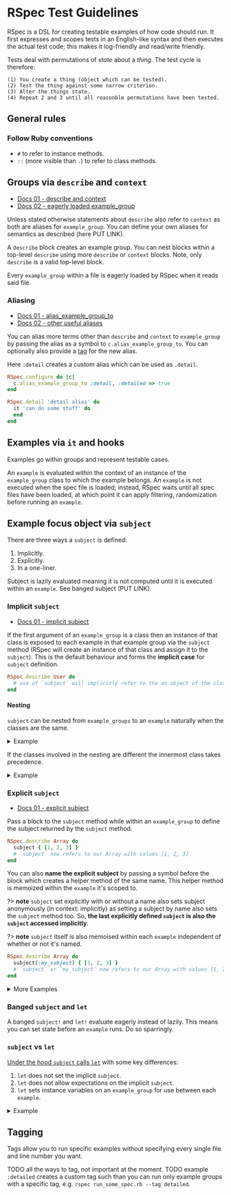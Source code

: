 # RSpec Test Guidelines

RSpec is a DSL for creating testable examples of how code should run. It first
expresses and scopes tests in an English-like syntax and then executes the
actual test code; this makes it log-friendly and read/write friendly.

Tests deal with permutations of _state_ about a _thing_. The test cycle is
therefore:

```
(1) You create a thing (object which can be tested).
(2) Test the thing against some narrow criterion.
(3) Alter the things state.
(4) Repeat 2 and 3 until all reasonble permutations have been tested.
```

## General rules

### Follow Ruby conventions

  - `#` to refer to instance methods.
  - `::` (more visible than `.`) to refer to class methods.

## Groups via `describe` and `context`

  - [Docs 01 - describe and
    context](https://relishapp.com/rspec/rspec-core/v/3-9/docs/example-groups/aliasing)
  - [Docs 02 - eagerly loaded
    example_group](https://rspec.info/documentation/3.9/rspec-core/)

Unless stated otherwise statements about `describe` also refer to `context` as
both are aliases for `example_group`. You can define your own aliases for
semantics as described (here PUT LINK).

A `describe` block creates an example group. You can nest blocks within a
top-level `describe` using more `describe` or `context` blocks. Note, only
`describe` is a valid top-level block.

Every `example_group` within a file is eagerly loaded by RSpec when it reads said file.

### Aliasing

  - [Docs 01 -
    alias_example_group_to](https://www.rubydoc.info/github/rspec/rspec-core/RSpec%2FCore%2FConfiguration:alias_example_group_to)
  - [Docs 02 - other useful
    aliases](https://www.rubydoc.info/github/rspec/rspec-core/RSpec/Core/Configuration#alias_example_to-instance_method)

You can alias more terms other than `describe` and `context` to `example_group`
by passing the alias as a symbol to `c.alias_example_group_to`. You can
optionally also provide a [tag](#tagging) for the new alias.

Here `:detail` creates a custom alias which can be used as `.detail`.

```ruby
RSpec.configure do |c|
  c.alias_example_group_to :detail, :detailed => true
end

RSpec.detail 'detail alias' do
  it 'can do some stuff' do
  end
end
```

## Examples via `it` and hooks

Examples go within groups and represent testable cases.

An `example` is evaluated within the context of an instance of the
`example_group` class to which the example belongs. An `example` is not
executed when the spec file is loaded; instead, RSpec waits until all spec
files have been loaded, at which point it can apply filtering, randomization
before running an `example`.

## Example focus object via `subject`

There are three ways a `subject` is defined:

  1. Implicitly.
  1. Explicitly.
  2. In a one-liner.

Subject is lazily evaluated meaning it is not computed until it is executed within an `example`. See banged subject (PUT LINK).

### Implicit `subject`

  - [Docs 01 - implicit
    subject](https://relishapp.com/rspec/rspec-core/v/3-9/docs/subject/implicitly-defined-subject)

If the first argument of an `example_group` is a class then an instance of that
class is exposed to each example in that example group via the `subject` method
(RSpec will create an instance of that class and assign it to the `subject`).
This is the default behaviour and forms the **implicit case** for `subject`
definition.

```ruby
RSpec.describe User do
  # use of `subject` will implicitly refer to the an object of the class User
end
```

#### Nesting

`subject` can be nested from `example_groups` to an `example` naturally when
the classes are the same.

<details>
  <summary>Example</summary>

```ruby
class User
  def do_things
    true
  end
end

RSpec.describe User do
  it 'is a meaningless test' do
    expect(subject.do_things).to be(true)
  end

  describe 'a nested example_group' do
    it 'can have the same meaningless test here too' do
      expect(subject.do_things).to be(true)
    end
  end
end
```

```
$ rspec ./rspec-nested-sameclass.rb
2 examples, 0 failures
```
</details>

If the classes involved in the nesting are different the innermost class takes
precedence.

<details>
  <summary>Example</summary>

```ruby
class User
  def do_things
    true
  end
end

class UserFalseThings < User
  def do_things
    false
  end
end

RSpec.describe User do
  # same as before
  it 'is a meaningless test' do
    expect(subject.do_things).to be(true)
  end

  # note we're now describing a new UserFalseThings
  describe UserFalseThings do
    it 'is a meaningless test but on a new class now' do
      # if you try `be(true)` it will fail
      expect(subject.do_things).to be(false)
    end
  end
end
```

```
$ rspec ./rspec-nested-diffclass.rb
2 examples, 0 failures
```
</details>


### Explicit `subject`

  - [Docs 01 - explicit
    subject](https://relishapp.com/rspec/rspec-core/v/3-9/docs/subject/explicit-subject)

Pass a block to the `subject` method while within an `example_group` to define
the subject returned by the `subject` method.

```ruby
RSpec.describe Array do
  subject { [1, 2, 3] }
  # `subject` now refers to our Array with values [1, 2, 3]
end
```

You can also **name the explicit subject** by passing a symbol before the block
which creates a helper method of the same name. This helper method is memoized
within the `example` it's scoped to.

?> **note** `subject` set explicitly with or without a name also sets subject
anonymously (in context: implicitly) as setting a subject by name also sets the
`subject` method too. So, **the last explicitly defined `subject` is also the
`subject` accessed implicitly**.

?> **note** `subject` itself is also memoised within each `example` independent
of whether or not it's named.

```ruby
RSpec.describe Array do
  subject(:my_subject) { [1, 2, 3] }
  # `subject` or `my_subject` now refers to our Array with values [1, 2, 3]
end
```

<details>
  <summary>More Examples</summary>

#####

```ruby

```

```
```

---

```ruby

```

</details>

### Banged `subject` and `let`

A banged `subject!` and `let!` evaluate eagerly instead of lazily. This means
you can set state before an `example` runs. Do so sparringly.

### `subject` vs `let`

[Under the hood `subject` calls `let`](https://github.com/rspec/rspec-core/blob/main/lib/rspec/core/memoized_helpers.rb#L418) with some key differences:

  1. `let` does not set the implicit `subject`.
  2. `let` does not allow expectations on the implicit `subject`.
  3. `let` sets instance variables on an `example_group` for use between each `example`.

<details>
  <summary>Example</summary>

?> **note** These examples are not to be examined for best-practise but to
  demonstrate points.

Consider the following two classes.

```ruby
class User
  def do_things
    true
  end
end

class UserFalseThings < User
  def do_things
    false
  end
end
```

For which we will write some tests which will all pass.

```ruby
RSpec.describe User do
  it 'is accessing the implicit subject as we expect' do
    expect(subject.do_things).to be(true)
  end

  describe 'enter a new example_group' do
    # to break, change `subject` to `let`
    subject(:named_subject) { UserFalseThings.new }

    it 'is now accessing the named subject implicitly' do
      expect(subject.do_things).to be(false)
    end

    it 'is now accessing the named subject explicitly' do
      expect(named_subject.do_things).to be(false)
    end
  end
end
```

```
$ rspec ./rspec-let-vs-subject.rb
3 examples, 0 failures
```

Now suppose we change a single line, calling `let` instead of `subject`. Our
tests will fail as `let` has not set the implicit subject, meaning
`expect(subject.do_things)` refers to the User class, not the UserFalseThings
class. `let` did not, and does not, change the implicit subject.
</details>



## Tagging

Tags allow you to run specific examples without specifying every single file
and line number you want.

TODO all the ways to tag, not important at the moment.
TODO example
`:detailed` creates a custom tag such than you can run only example groups with a specific tag, e.g. `rspec run_some_spec.rb --tag detailed`.
